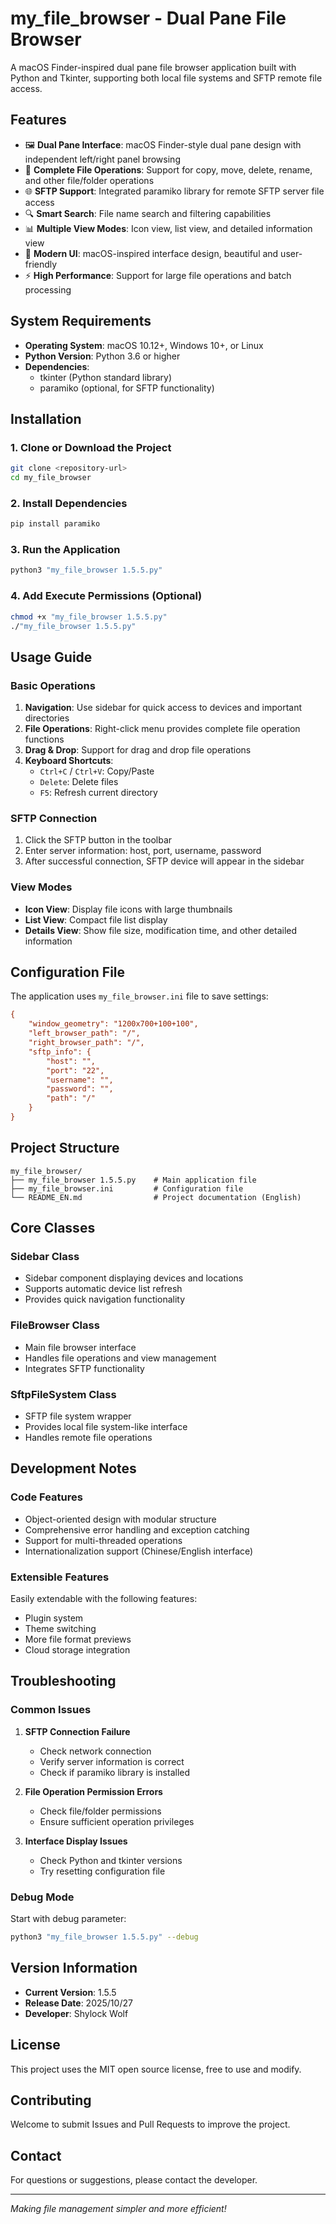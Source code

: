 # my_file_browser - Dual Pane File Browser

A macOS Finder-inspired dual pane file browser application built with Python and Tkinter, supporting both local file systems and SFTP remote file access.

## Features

- 🖼️ **Dual Pane Interface**: macOS Finder-style dual pane design with independent left/right panel browsing
- 📁 **Complete File Operations**: Support for copy, move, delete, rename, and other file/folder operations
- 🌐 **SFTP Support**: Integrated paramiko library for remote SFTP server file access
- 🔍 **Smart Search**: File name search and filtering capabilities
- 📊 **Multiple View Modes**: Icon view, list view, and detailed information view
- 🎨 **Modern UI**: macOS-inspired interface design, beautiful and user-friendly
- ⚡ **High Performance**: Support for large file operations and batch processing

## System Requirements

- **Operating System**: macOS 10.12+, Windows 10+, or Linux
- **Python Version**: Python 3.6 or higher
- **Dependencies**:
  - tkinter (Python standard library)
  - paramiko (optional, for SFTP functionality)

## Installation

### 1. Clone or Download the Project
```bash
git clone <repository-url>
cd my_file_browser
```

### 2. Install Dependencies
```bash
pip install paramiko
```

### 3. Run the Application
```bash
python3 "my_file_browser 1.5.5.py"
```

### 4. Add Execute Permissions (Optional)
```bash
chmod +x "my_file_browser 1.5.5.py"
./"my_file_browser 1.5.5.py"
```

## Usage Guide

### Basic Operations

1. **Navigation**: Use sidebar for quick access to devices and important directories
2. **File Operations**: Right-click menu provides complete file operation functions
3. **Drag & Drop**: Support for drag and drop file operations
4. **Keyboard Shortcuts**:
   - `Ctrl+C` / `Ctrl+V`: Copy/Paste
   - `Delete`: Delete files
   - `F5`: Refresh current directory

### SFTP Connection

1. Click the SFTP button in the toolbar
2. Enter server information: host, port, username, password
3. After successful connection, SFTP device will appear in the sidebar

### View Modes

- **Icon View**: Display file icons with large thumbnails
- **List View**: Compact file list display
- **Details View**: Show file size, modification time, and other detailed information

## Configuration File

The application uses `my_file_browser.ini` file to save settings:

```ini
{
    "window_geometry": "1200x700+100+100",
    "left_browser_path": "/",
    "right_browser_path": "/",
    "sftp_info": {
        "host": "",
        "port": "22",
        "username": "",
        "password": "",
        "path": "/"
    }
}
```

## Project Structure

```
my_file_browser/
├── my_file_browser 1.5.5.py    # Main application file
├── my_file_browser.ini         # Configuration file
└── README_EN.md                # Project documentation (English)
```

## Core Classes

### Sidebar Class
- Sidebar component displaying devices and locations
- Supports automatic device list refresh
- Provides quick navigation functionality

### FileBrowser Class
- Main file browser interface
- Handles file operations and view management
- Integrates SFTP functionality

### SftpFileSystem Class
- SFTP file system wrapper
- Provides local file system-like interface
- Handles remote file operations

## Development Notes

### Code Features
- Object-oriented design with modular structure
- Comprehensive error handling and exception catching
- Support for multi-threaded operations
- Internationalization support (Chinese/English interface)

### Extensible Features
Easily extendable with the following features:
- Plugin system
- Theme switching
- More file format previews
- Cloud storage integration

## Troubleshooting

### Common Issues

1. **SFTP Connection Failure**
   - Check network connection
   - Verify server information is correct
   - Check if paramiko library is installed

2. **File Operation Permission Errors**
   - Check file/folder permissions
   - Ensure sufficient operation privileges

3. **Interface Display Issues**
   - Check Python and tkinter versions
   - Try resetting configuration file

### Debug Mode

Start with debug parameter:
```bash
python3 "my_file_browser 1.5.5.py" --debug
```

## Version Information

- **Current Version**: 1.5.5
- **Release Date**: 2025/10/27
- **Developer**: Shylock Wolf

## License

This project uses the MIT open source license, free to use and modify.

## Contributing

Welcome to submit Issues and Pull Requests to improve the project.

## Contact

For questions or suggestions, please contact the developer.

---

*Making file management simpler and more efficient!*
